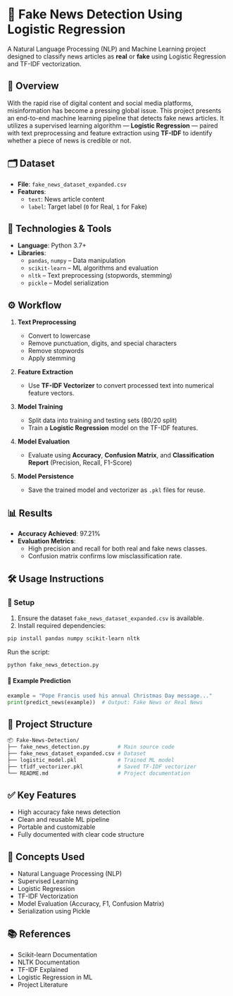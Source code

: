 # 🧠 Fake News Detection Using Logistic Regression

A Natural Language Processing (NLP) and Machine Learning project designed to classify news articles as **real** or **fake** using Logistic Regression and TF-IDF vectorization.

## 📌 Overview

With the rapid rise of digital content and social media platforms, misinformation has become a pressing global issue. This project presents an end-to-end machine learning pipeline that detects fake news articles. It utilizes a supervised learning algorithm — **Logistic Regression** — paired with text preprocessing and feature extraction using **TF-IDF** to identify whether a piece of news is credible or not.

## 🗂️ Dataset

- **File**: `fake_news_dataset_expanded.csv`
- **Features**:
  - `text`: News article content
  - `label`: Target label (`0` for Real, `1` for Fake)

## 🔧 Technologies & Tools

- **Language**: Python 3.7+
- **Libraries**:
  - `pandas`, `numpy` – Data manipulation
  - `scikit-learn` – ML algorithms and evaluation
  - `nltk` – Text preprocessing (stopwords, stemming)
  - `pickle` – Model serialization

## ⚙️ Workflow

1. **Text Preprocessing**
   - Convert to lowercase
   - Remove punctuation, digits, and special characters
   - Remove stopwords
   - Apply stemming

2. **Feature Extraction**
   - Use **TF-IDF Vectorizer** to convert processed text into numerical feature vectors.

3. **Model Training**
   - Split data into training and testing sets (80/20 split)
   - Train a **Logistic Regression** model on the TF-IDF features.

4. **Model Evaluation**
   - Evaluate using **Accuracy**, **Confusion Matrix**, and **Classification Report** (Precision, Recall, F1-Score)

5. **Model Persistence**
   - Save the trained model and vectorizer as `.pkl` files for reuse.

## 📊 Results

- **Accuracy Achieved**: 97.21%
- **Evaluation Metrics**:
  - High precision and recall for both real and fake news classes.
  - Confusion matrix confirms low misclassification rate.

## 🛠 Usage Instructions

### 🔹 Setup

1. Ensure the dataset `fake_news_dataset_expanded.csv` is available.
2. Install required dependencies:

```bash
pip install pandas numpy scikit-learn nltk
```

Run the script:

```bash
python fake_news_detection.py
```
#### 🔹 Example Prediction
```python
example = "Pope Francis used his annual Christmas Day message..."
print(predict_news(example))  # Output: Fake News or Real News
```

## 📁 Project Structure
```bash
📦 Fake-News-Detection/
├── fake_news_detection.py         # Main source code
├── fake_news_dataset_expanded.csv # Dataset
├── logistic_model.pkl             # Trained ML model
├── tfidf_vectorizer.pkl           # Saved TF-IDF vectorizer
└── README.md                      # Project documentation
```

## ✅ Key Features
 - High accuracy fake news detection
 - Clean and reusable ML pipeline
 - Portable and customizable
 - Fully documented with clear code structure

## 🧠 Concepts Used
 - Natural Language Processing (NLP)
 - Supervised Learning
 - Logistic Regression
 - TF-IDF Vectorization
 - Model Evaluation (Accuracy, F1, Confusion Matrix)
 - Serialization using Pickle

## 📚 References
 - Scikit-learn Documentation
 - NLTK Documentation
 - TF-IDF Explained
 - Logistic Regression in ML
 - Project Literature
